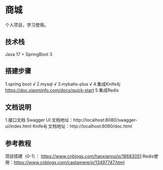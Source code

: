 # 商城
个人项目，学习使用。

## 技术栈

Java 17 + SpringBoot 3
## 搭建步骤
1.spring boot  √
2.mysql  √
3.mybatis-plus  √
4.集成Knife4j https://doc.xiaominfo.com/docs/quick-start
5.集成Redis

## 文档说明
1.接口文档
Swagger UI 文档地址：http://localhost:8080/swagger-ui/index.html
Knife4j 文档地址：http://localhost:8080/doc.html


## 参考教程
项目搭建（0-1）： https://www.cnblogs.com/haoxianrui/p/18683051
Redis使用：https://www.cnblogs.com/castamere/p/13497747.html
